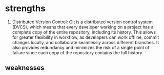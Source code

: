 # strengths
1. Distributed Version Control:
Git is a distributed version control system (DVCS), which means that every developer working on a project has a complete copy of the entire repository, including its history. This allows for greater flexibility in workflow, as developers can work offline, commit changes locally, and collaborate seamlessly across different branches. It also provides redundancy and minimizes the risk of a single point of failure since each copy of the repository contains the full history.




## weaknesses 
